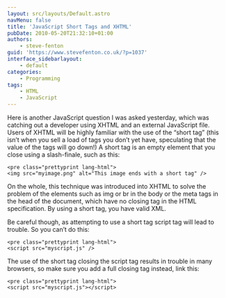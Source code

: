 ```yaml
---
layout: src/layouts/Default.astro
navMenu: false
title: 'JavaScript Short Tags and XHTML'
pubDate: 2010-05-20T21:32:10+01:00
authors:
    - steve-fenton
guid: 'https://www.stevefenton.co.uk/?p=1037'
interface_sidebarlayout:
    - default
categories:
    - Programming
tags:
    - HTML
    - JavaScript
---
```


Here is another JavaScript question I was asked yesterday, which was catching out a developer using XHTML and an external JavaScript file. Users of XHTML will be highly familiar with the use of the “short tag” (this isn’t when you sell a load of tags you don’t yet have, speculating that the value of the tags will go down!) A short tag is an empty element that you close using a slash-finale, such as this:

```
<pre class="prettyprint lang-html">
<img src="myimage.png" alt="This image ends with a short tag" />
```
On the whole, this technique was introduced into XHTML to solve the problem of the elements such as img or br in the body or the meta tags in the head of the document, which have no closing tag in the HTML specification. By using a short tag, you have valid XML.

Be careful though, as attempting to use a short tag script tag will lead to trouble. So you can’t do this:

```
<pre class="prettyprint lang-html">
<script src="myscript.js" />
```
The use of the short tag closing the script tag results in trouble in many browsers, so make sure you add a full closing tag instead, link this:

```
<pre class="prettyprint lang-html">
<script src="myscript.js"></script>
```